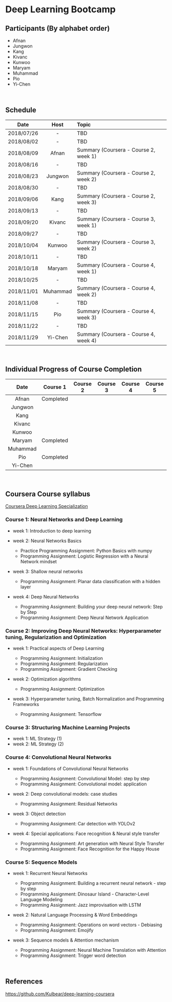# Deep Learning Bootcamp


## Participants (By alphabet order)
- Afnan
- Jungwon
- Kang
- Kivanc
- Kunwoo
- Maryam
- Muhammad
- Pio
- Yi-Chen
<br/>


## Schedule

| Date       | Host           | Topic                                 |
|:----------:|:--------------:|:--------------------------------------|
| 2018/07/26 | -              | TBD                                   |
| 2018/08/02 | -              | TBD                                   |
| 2018/08/09 | Afnan          | Summary (Coursera - Course 2, week 1) |
| 2018/08/16 | -              | TBD                                   |
| 2018/08/23 | Jungwon        | Summary (Coursera - Course 2, week 2) |
| 2018/08/30 | -              | TBD                                   |
| 2018/09/06 | Kang           | Summary (Coursera - Course 2, week 3) |
| 2018/09/13 | -              | TBD                                   |
| 2018/09/20 | Kivanc         | Summary (Coursera - Course 3, week 1) |
| 2018/09/27 | -              | TBD                                   |
| 2018/10/04 | Kunwoo         | Summary (Coursera - Course 3, week 2) |
| 2018/10/11 | -              | TBD                                   |
| 2018/10/18 | Maryam         | Summary (Coursera - Course 4, week 1) |
| 2018/10/25 | -              | TBD                                   |
| 2018/11/01 | Muhammad       | Summary (Coursera - Course 4, week 2) |
| 2018/11/08 | -              | TBD                                   |
| 2018/11/15 | Pio            | Summary (Coursera - Course 4, week 3) |
| 2018/11/22 | -              | TBD                                   |
| 2018/11/29 | Yi-Chen        | Summary (Coursera - Course 4, week 4) |
<br/>

## Individual Progress of Course Completion
| Date       | Course 1  | Course 2  | Course 3  | Course 4  | Course 5  |
|:----------:|:---------:|:---------:|:---------:|:---------:|:---------:|
| Afnan      | Completed |           |           |           |           |
| Jungwon    |           |           |           |           |           |
| Kang       |           |           |           |           |           |
| Kivanc     |           |           |           |           |           |
| Kunwoo     |           |           |           |           |           |
| Maryam     | Completed |           |           |           |           |
| Muhammad   |           |           |           |           |           |
| Pio        | Completed |           |           |           |           |
| Yi-Chen    |           |           |           |           |           |
<br/>


## Coursera Course syllabus
[Coursera Deep Learning Specialization](https://www.coursera.org/specializations/deep-learning)

### Course 1: Neural Networks and Deep Learning
- week 1: Introduction to deep learning
- week 2: Neural Networks Basics
  - Practice Programming Assignment: Python Basics with numpy
  - Programming Assignment: Logistic Regression with a Neural Network mindset
    
- week 3: Shallow neural networks
  - Programming Assignment: Planar data classification with a hidden layer

- week 4: Deep Neural Networks
  - Programming Assignment: Building your deep neural network: Step by Step
  - Programming Assignment: Deep Neural Network Application

### Course 2: Improving Deep Neural Networks: Hyperparameter tuning, Regularization and Optimization
- week 1: Practical aspects of Deep Learning
  - Programming Assignment: Initialization
  - Programming Assignment: Regularization
  - Programming Assignment: Gradient Checking

- week 2: Optimization algorithms
  - Programming Assignment: Optimization

- week 3: Hyperparameter tuning, Batch Normalization and Programming Frameworks
  - Programming Assignment: Tensorflow

### Course 3: Structuring Machine Learning Projects
- week 1: ML Strategy (1)
- week 2: ML Strategy (2)

### Course 4: Convolutional Neural Networks
- week 1: Foundations of Convolutional Neural Networks
  - Programming Assignment: Convolutional Model: step by step
  - Programming Assignment: Convolutional model: application

- week 2: Deep convolutional models: case studies
  - Programming Assignment: Residual Networks

- week 3: Object detection
  - Programming Assignment: Car detection with YOLOv2

- week 4: Special applications: Face recognition & Neural style transfer
  - Programming Assignment: Art generation with Neural Style Transfer
  - Programming Assignment: Face Recognition for the Happy House

### Course 5: Sequence Models
- week 1: Recurrent Neural Networks
  - Programming Assignment: Building a recurrent neural network - step by step
  - Programming Assignment: Dinosaur Island - Character-Level Language Modeling
  - Programming Assignment: Jazz improvisation with LSTM

- week 2: Natural Language Processing & Word Embeddings
  - Programming Assignment: Operations on word vectors - Debiasing
  - Programming Assignment: Emojify

- week 3: Sequence models & Attention mechanism
  - Programming Assignment: Neural Machine Translation with Attention
  - Programming Assignment: Trigger word detection
<br/>

## References
https://github.com/Kulbear/deep-learning-coursera

